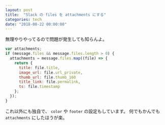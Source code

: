 ```yaml
---
layout: post
title:  "Slack の files を attachments にする"
categories: tech
date: "2018-08-22 00:00:00"
---
```


無理やりやってるので問題が発生しても知らんよ。

```js
var attachments;
if (message.files && message.files.length > 0) {
  attachments = message.files.map((file) => {
    return {
      title: file.title,
      image_url: file.url_private,
      thumb_url: file.thumb_160
      title_link: file.permalink,
      ts: file.timestamp
    };
  });
}
```

これ以外にも独自で、 `color` や `footer` の設定もしています。
何でもかんでも `attachments` にしたほうが楽。
